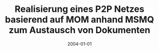 ---
abstract: ''
authors:
- Boban Pantic
date: '2004-01-01'
featured: false
publication_types:
- '7'
publishDate: '2004-01-01'
title: Realisierung eines P2P Netzes basierend auf MOM anhand MSMQ zum Austausch von
  Dokumenten
url_pdf: ''
---